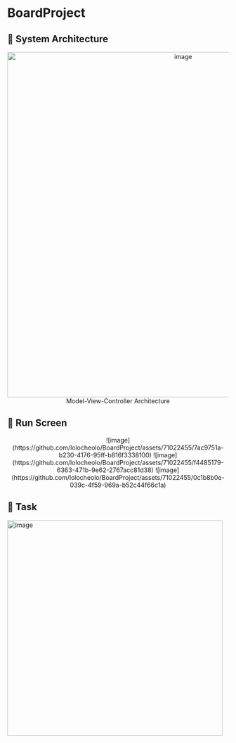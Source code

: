 # BoardProject
## 📌 System Architecture
<div align=center><img width="785" alt="image" src="https://github.com/lolocheolo/BoardProject/assets/71022455/10e567b3-21a9-454d-81b7-482e12668830"></div>
<div align=center>  Model-View-Controller Architecture</div>

## 📌 Run Screen
<div align=center>
![image](https://github.com/lolocheolo/BoardProject/assets/71022455/7ac9751a-b230-4176-95ff-b816f3338100)
![image](https://github.com/lolocheolo/BoardProject/assets/71022455/f4485179-6363-471b-9e62-2767acc81d38)
![image](https://github.com/lolocheolo/BoardProject/assets/71022455/0c1b8b0e-039c-4f59-969a-b52c44f66c1a)
</div>

## 📌 Task
<img width="490" alt="image" src="https://github.com/lolocheolo/BoardProject/assets/71022455/c54b2cda-22ac-45f6-a6c8-9f05bfcc7626">
